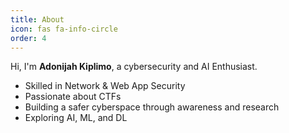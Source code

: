 ```yaml
---
title: About
icon: fas fa-info-circle
order: 4
---
```


Hi, I'm **Adonijah Kiplimo**, a cybersecurity and AI Enthusiast.  
- Skilled in Network & Web App Security  
- Passionate about CTFs  
- Building a safer cyberspace through awareness and research  
- Exploring AI, ML, and DL
